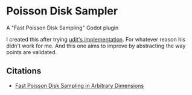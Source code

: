 # Poisson Disk Sampler
A "Fast Poisson Disk Sampling" Godot plugin

I created this after trying [udit's implementation](https://github.com/udit/poisson-disc-sampling). For whatever reason his didn't work for me. And this one aims to improve by abstracting the way points are validated.

## Citations
* [Fast Poisson Disk Sampling in Arbitrary Dimensions](https://www.cs.ubc.ca/~rbridson/docs/bridson-siggraph07-poissondisk.pdf)
